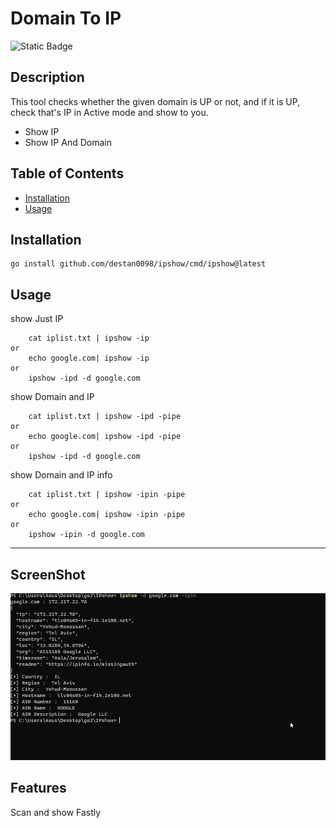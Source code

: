 # Domain To IP
![Static Badge](https://img.shields.io/badge/Go-100%25-brightgreen)
## Description

This tool checks whether the given domain is UP or not, and if it is UP, check that's IP in Active mode and show to you.

- Show IP
- Show IP And Domain


## Table of Contents 


- [Installation](#installation)
- [Usage](#usage)


## Installation

```
go install github.com/destan0098/ipshow/cmd/ipshow@latest
```

## Usage

show Just IP
```
    cat iplist.txt | ipshow -ip
or
    echo google.com| ipshow -ip
or
    ipshow -ipd -d google.com
```
show Domain and  IP
```
    cat iplist.txt | ipshow -ipd -pipe
or
    echo google.com| ipshow -ipd -pipe
or
    ipshow -ipd -d google.com
```
show Domain and  IP info
```
    cat iplist.txt | ipshow -ipin -pipe
or
    echo google.com| ipshow -ipin -pipe
or
    ipshow -ipin -d google.com
```

---

## ScreenShot

![IP Show](/ScreenShot.png?raw=true "IP Show")


## Features

Scan and show Fastly 

